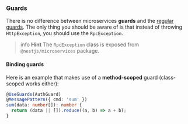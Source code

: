 ### Guards

There is no difference between microservices **guards** and the [regular guards](/guards). The only thing you should be aware of is that instead of throwing `HttpException`, you should use the `RpcException`.

> info **Hint** The `RpcException` class is exposed from `@nestjs/microservices` package.

#### Binding guards

Here is an example that makes use of a **method-scoped** guard (class-scoped works either):

```typescript
@UseGuards(AuthGuard)
@MessagePattern({ cmd: 'sum' })
sum(data: number[]): number {
  return (data || []).reduce((a, b) => a + b);
}
```

